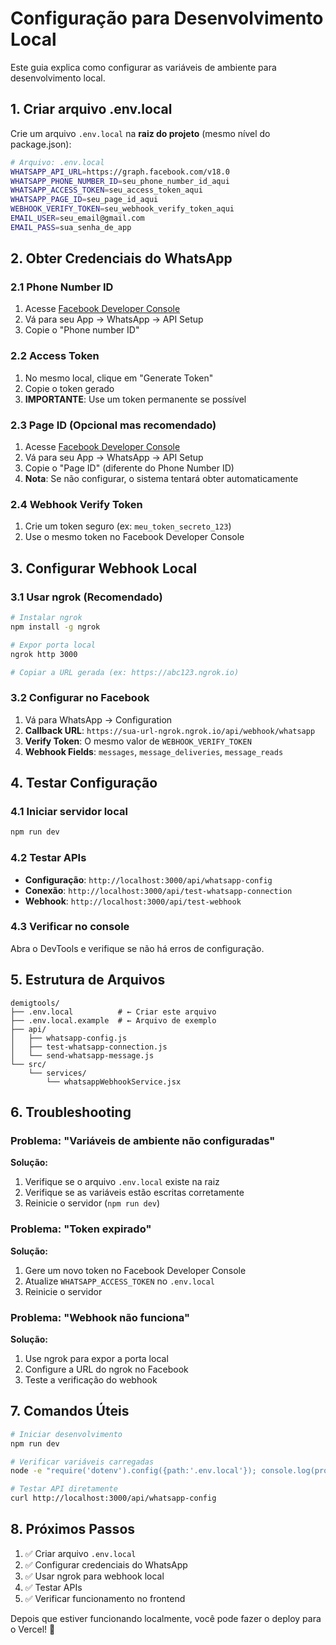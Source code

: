 # Configuração para Desenvolvimento Local

Este guia explica como configurar as variáveis de ambiente para desenvolvimento local.

## 1. Criar arquivo .env.local

Crie um arquivo `.env.local` na **raiz do projeto** (mesmo nível do package.json):

```bash
# Arquivo: .env.local
WHATSAPP_API_URL=https://graph.facebook.com/v18.0
WHATSAPP_PHONE_NUMBER_ID=seu_phone_number_id_aqui
WHATSAPP_ACCESS_TOKEN=seu_access_token_aqui
WHATSAPP_PAGE_ID=seu_page_id_aqui
WEBHOOK_VERIFY_TOKEN=seu_webhook_verify_token_aqui
EMAIL_USER=seu_email@gmail.com
EMAIL_PASS=sua_senha_de_app
```

## 2. Obter Credenciais do WhatsApp

### 2.1 Phone Number ID
1. Acesse [Facebook Developer Console](https://developers.facebook.com/)
2. Vá para seu App → WhatsApp → API Setup
3. Copie o "Phone number ID"

### 2.2 Access Token
1. No mesmo local, clique em "Generate Token"
2. Copie o token gerado
3. **IMPORTANTE**: Use um token permanente se possível

### 2.3 Page ID (Opcional mas recomendado)
1. Acesse [Facebook Developer Console](https://developers.facebook.com/)
2. Vá para seu App → WhatsApp → API Setup
3. Copie o "Page ID" (diferente do Phone Number ID)
4. **Nota**: Se não configurar, o sistema tentará obter automaticamente

### 2.4 Webhook Verify Token
1. Crie um token seguro (ex: `meu_token_secreto_123`)
2. Use o mesmo token no Facebook Developer Console

## 3. Configurar Webhook Local

### 3.1 Usar ngrok (Recomendado)

```bash
# Instalar ngrok
npm install -g ngrok

# Expor porta local
ngrok http 3000

# Copiar a URL gerada (ex: https://abc123.ngrok.io)
```

### 3.2 Configurar no Facebook
1. Vá para WhatsApp → Configuration
2. **Callback URL**: `https://sua-url-ngrok.ngrok.io/api/webhook/whatsapp`
3. **Verify Token**: O mesmo valor de `WEBHOOK_VERIFY_TOKEN`
4. **Webhook Fields**: `messages`, `message_deliveries`, `message_reads`

## 4. Testar Configuração

### 4.1 Iniciar servidor local
```bash
npm run dev
```

### 4.2 Testar APIs
- **Configuração**: `http://localhost:3000/api/whatsapp-config`
- **Conexão**: `http://localhost:3000/api/test-whatsapp-connection`
- **Webhook**: `http://localhost:3000/api/test-webhook`

### 4.3 Verificar no console
Abra o DevTools e verifique se não há erros de configuração.

## 5. Estrutura de Arquivos

```
demigtools/
├── .env.local          # ← Criar este arquivo
├── .env.local.example  # ← Arquivo de exemplo
├── api/
│   ├── whatsapp-config.js
│   ├── test-whatsapp-connection.js
│   └── send-whatsapp-message.js
└── src/
    └── services/
        └── whatsappWebhookService.jsx
```

## 6. Troubleshooting

### Problema: "Variáveis de ambiente não configuradas"
**Solução:**
1. Verifique se o arquivo `.env.local` existe na raiz
2. Verifique se as variáveis estão escritas corretamente
3. Reinicie o servidor (`npm run dev`)

### Problema: "Token expirado"
**Solução:**
1. Gere um novo token no Facebook Developer Console
2. Atualize `WHATSAPP_ACCESS_TOKEN` no `.env.local`
3. Reinicie o servidor

### Problema: "Webhook não funciona"
**Solução:**
1. Use ngrok para expor a porta local
2. Configure a URL do ngrok no Facebook
3. Teste a verificação do webhook

## 7. Comandos Úteis

```bash
# Iniciar desenvolvimento
npm run dev

# Verificar variáveis carregadas
node -e "require('dotenv').config({path:'.env.local'}); console.log(process.env.WHATSAPP_PHONE_NUMBER_ID)"

# Testar API diretamente
curl http://localhost:3000/api/whatsapp-config
```

## 8. Próximos Passos

1. ✅ Criar arquivo `.env.local`
2. ✅ Configurar credenciais do WhatsApp
3. ✅ Usar ngrok para webhook local
4. ✅ Testar APIs
5. ✅ Verificar funcionamento no frontend

Depois que estiver funcionando localmente, você pode fazer o deploy para o Vercel! 🚀
